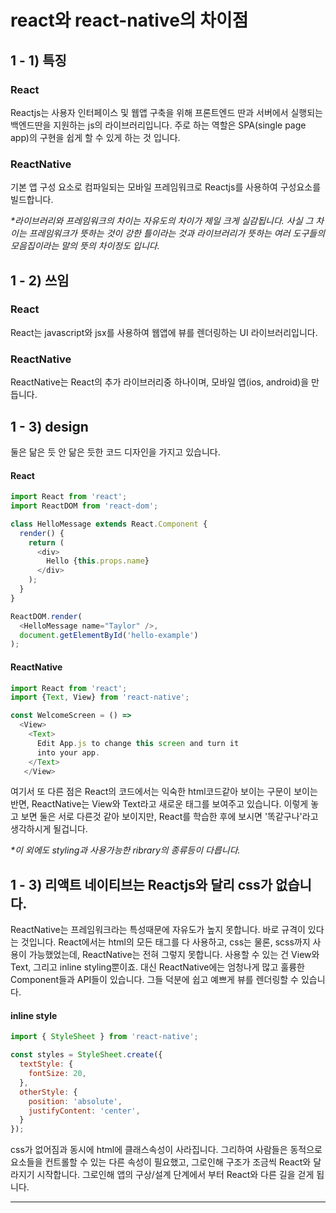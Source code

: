 # react와 react-native의 차이점

## 1 - 1) 특징

### React

Reactjs는 사용자 인터페이스 및 웹앱 구축을 위해 프론트엔드 딴과 서버에서 실행되는 백엔드딴을 지원하는 js의 라이브러리입니다. 주로 하는 역할은 SPA(single page app)의 구현을 쉽게 할 수 있게 하는 것 입니다.

### ReactNative

기본 앱 구성 요소로 컴파일되는 모바일 프레임워크로 Reactjs를 사용하여 구성요소를 빌드합니다.

_*라이브러리와 프레임워크의 차이는 자유도의 차이가 제일 크게 실감됩니다. 사실 그 차이는 프레임워크가 뜻하는 것이 강한 틀이라는 것과 라이브러리가 뜻하는 여러 도구들의 모음집이라는 말의 뜻의 차이정도 입니다._

## 1 - 2) 쓰임 

### React 

React는 javascript와 jsx를 사용하여 웹앱에 뷰를 렌더링하는 UI 라이브러리입니다.

### ReactNative

ReactNative는 React의 추가 라이브러리중 하나이며, 모바일 앱(ios, android)을 만듭니다.

## 1 - 3) design

둘은 닮은 듯 안 닮은 듯한 코드 디자인을 가지고 있습니다. 

#### React
```JAVASCRIPT
import React from 'react';
import ReactDOM from 'react-dom';

class HelloMessage extends React.Component {
  render() {
    return (
      <div>
        Hello {this.props.name}
      </div>
    );
  }
}

ReactDOM.render(
  <HelloMessage name="Taylor" />,
  document.getElementById('hello-example')
);
```

#### ReactNative
```JAVASCRIPT
import React from 'react';
import {Text, View} from 'react-native';

const WelcomeScreen = () =>
  <View>
    <Text>
      Edit App.js to change this screen and turn it
      into your app.
    </Text>
   </View>
```

여기서 또 다른 점은 React의 코드에서는 익숙한 html코드같아 보이는 구문이 보이는 반면, ReactNative는 View와 Text라고 새로운 태그를 보여주고 있습니다. 이렇게 놓고 보면 둘은 서로 다른것 같아 보이지만, React를 학습한 후에 보시면 '똑같구나'라고 생각하시게 될겁니다.

_*이 외에도 styling과 사용가능한 ribrary의 종류등이 다릅니다._


## 1 - 3) 리액트 네이티브는 Reactjs와 달리 css가 없습니다.

ReactNative는 프레임워크라는 특성때문에 자유도가 높지 못합니다. 바로 규격이 있다는 것입니다. React에서는 html의 모든 태그를 다 사용하고, css는 물론, scss까지 사용이 가능했었는데, ReactNative는 전혀 그렇지 못합니다. 사용할 수 있는 건 View와 Text, 그리고 inline styling뿐이죠. 대신 ReactNative에는 엄청나게 많고 훌륭한 Component들과 API들이 있습니다. 그들 덕분에 쉽고 예쁘게 뷰를 렌더링할 수 있습니다.

#### inline style
```JAVASCRIPT
import { StyleSheet } from 'react-native'; 

const styles = StyleSheet.create({
  textStyle: {
    fontSize: 20,
  },
  otherStyle: {
    position: 'absolute',
    justifyContent: 'center',
  }
});
```

css가 없어짐과 동시에 html에 클래스속성이 사라집니다. 그리하여 사람들은 동적으로 요소들을 컨트롤할 수 있는 다른 속성이 필요했고, 그로인해 구조가 조금씩 React와 달라지기 시작합니다. 그로인해 앱의 구상/설계 단계에서 부터 React와 다른 길을 걷게 됩니다.

***
